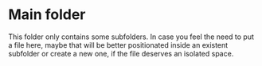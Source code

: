 Main folder
===========

This folder only contains some subfolders. In case you feel the need to put a file
here, maybe that will be better positionated inside an existent subfolder or create
a new one, if the file deserves an isolated space.
